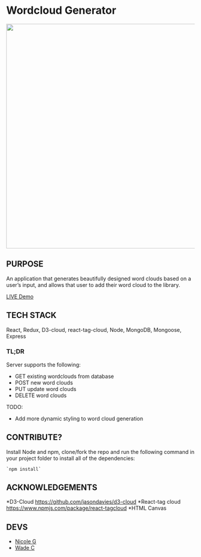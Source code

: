 # Wordcloud Generator
<p align='center'>
    <img width='600' src='https://nicolegilbert.surge.sh/images/wordcloud-generator.png'>	
</p>

## PURPOSE

An application that generates beautifully designed word clouds based on a user’s input, and allows that user to add their word cloud to the library. 

[LIVE Demo](https://hardcore-montalcini-3f155a.netlify.com/)


## TECH STACK
React, Redux, D3-cloud, react-tag-cloud, Node, MongoDB, Mongoose, Express

### TL;DR
Server supports the following: 

* GET existing wordclouds from database
* POST new word clouds
* PUT update word clouds
* DELETE word clouds

TODO: 

* Add more dynamic styling to word cloud generation

## CONTRIBUTE?

Install Node and npm, clone/fork the repo and run the following command in your project folder to install all of the dependencies:
    
    `npm install`

## ACKNOWLEDGEMENTS
*D3-Cloud https://github.com/jasondavies/d3-cloud
*React-tag cloud https://www.npmjs.com/package/react-tagcloud
*HTML Canvas

## DEVS 

* [Nicole G](https://github.com/nicoledanielle)
* [Wade C](https://github.com/owcollier)

